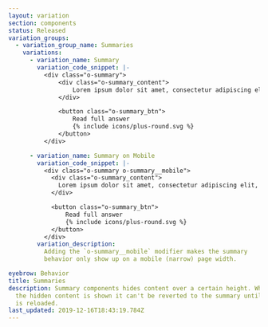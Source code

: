 ```yaml
---
layout: variation
section: components
status: Released
variation_groups:
  - variation_group_name: Summaries
    variations:
      - variation_name: Summary
        variation_code_snippet: |-
          <div class="o-summary">
              <div class="o-summary_content">
                  Lorem ipsum dolor sit amet, consectetur adipiscing elit, sed do eiusmod tempor incididunt ut labore et dolore magna aliqua. Ut enim ad minim veniam, quis nostrud exercitation ullamco laboris nisi ut aliquip ex ea commodo consequat. <a href="#">Duis</a> aute irure dolor in reprehenderit in voluptate velit esse cillum dolore eu fugiat nulla pariatur.
              </div>

              <button class="o-summary_btn">
                  Read full answer
                  {% include icons/plus-round.svg %}
              </button>
          </div>

      - variation_name: Summary on Mobile
        variation_code_snippet: |-
          <div class="o-summary o-summary__mobile">
            <div class="o-summary_content">
              Lorem ipsum dolor sit amet, consectetur adipiscing elit, sed do eiusmod tempor incididunt ut labore et dolore magna aliqua. Ut enim ad minim veniam, quis nostrud exercitation ullamco laboris nisi ut aliquip ex ea commodo consequat. Duis aute irure dolor in reprehenderit in voluptate velit esse cillum dolore eu fugiat nulla pariatur. Excepteur sint occaecat cupidatat non proident, sunt in culpa qui officia deserunt mollit anim id est laborum.
            </div>

            <button class="o-summary_btn">
                Read full answer
                {% include icons/plus-round.svg %}
            </button>
          </div>
        variation_description:
          Adding the `o-summary__mobile` modifier makes the summary
          behavior only show up on a mobile (narrow) page width.

eyebrow: Behavior
title: Summaries
description: Summary components hides content over a certain height. When
  the hidden content is shown it can't be reverted to the summary until the page
  is reloaded.
last_updated: 2019-12-16T18:43:19.784Z
---
```

